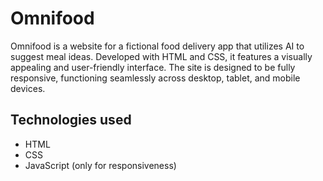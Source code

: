 # Omnifood

Omnifood is a website for a fictional food delivery app that utilizes AI to suggest meal ideas. Developed with HTML and CSS, it features a visually appealing and user-friendly interface. The site is designed to be fully responsive, functioning seamlessly across desktop, tablet, and mobile devices.

## Technologies used
- HTML
- CSS
- JavaScript (only for responsiveness)
